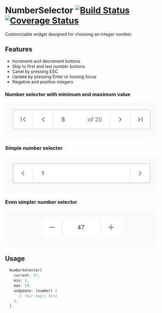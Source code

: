 # NumberSelector [![Build Status](https://app.travis-ci.com/guidotheelen/number_selector.svg?branch=master)](guidotheelen/number_selector) [![Coverage Status](https://coveralls.io/repos/github/guidotheelen/number_selector/badge.svg?branch=master)](https://coveralls.io/github/guidotheelen/number_selector?branch=master)

 Customizable widget designed for choosing an integer number.

## Features

- Increment and decrement buttons
- Skip to first and last number buttons
- Canel by pressing ESC
- Update by pressing Enter or loosing focus
- Negative and positive integers

### Number selector with minimum and maximum value

![Number selector with min and max](images/picker.png)

### Simple number selector

![Simple number selector](images/picker2.png)

### Even simpler number selector

![Simpler number selector](images/picker3.png)

## Usage

```dart
  NumberSelector(
    current: 47,
    min: 1,
    max: 50,
    onUpdate: (number) {
      // Your magic here
    },
  ),
```
